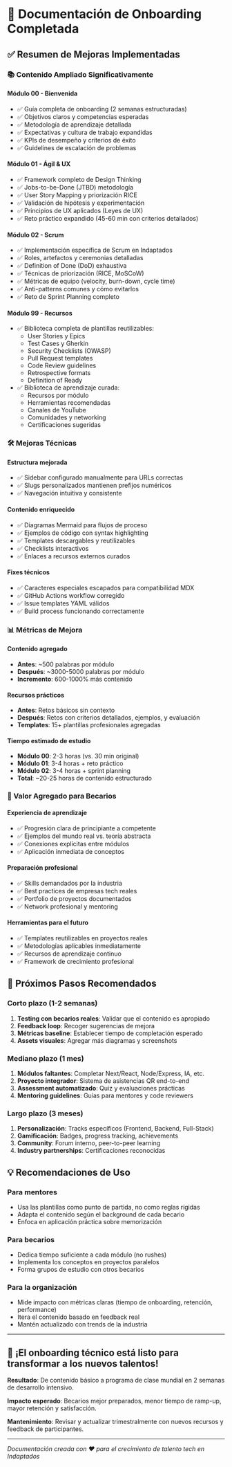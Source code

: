# 🎉 Documentación de Onboarding Completada

## ✅ Resumen de Mejoras Implementadas

### 📚 Contenido Ampliado Significativamente

#### **Módulo 00 - Bienvenida**

- ✅ Guía completa de onboarding (2 semanas estructuradas)
- ✅ Objetivos claros y competencias esperadas
- ✅ Metodología de aprendizaje detallada
- ✅ Expectativas y cultura de trabajo expandidas
- ✅ KPIs de desempeño y criterios de éxito
- ✅ Guidelines de escalación de problemas

#### **Módulo 01 - Ágil & UX**

- ✅ Framework completo de Design Thinking
- ✅ Jobs-to-be-Done (JTBD) metodología
- ✅ User Story Mapping y priorización RICE
- ✅ Validación de hipótesis y experimentación
- ✅ Principios de UX aplicados (Leyes de UX)
- ✅ Reto práctico expandido (45-60 min con criterios detallados)

#### **Módulo 02 - Scrum**

- ✅ Implementación específica de Scrum en Indaptados
- ✅ Roles, artefactos y ceremonias detalladas
- ✅ Definition of Done (DoD) exhaustiva
- ✅ Técnicas de priorización (RICE, MoSCoW)
- ✅ Métricas de equipo (velocity, burn-down, cycle time)
- ✅ Anti-patterns comunes y cómo evitarlos
- ✅ Reto de Sprint Planning completo

#### **Módulo 99 - Recursos**

- ✅ Biblioteca completa de plantillas reutilizables:
  - User Stories y Epics
  - Test Cases y Gherkin
  - Security Checklists (OWASP)
  - Pull Request templates
  - Code Review guidelines
  - Retrospective formats
  - Definition of Ready
- ✅ Biblioteca de aprendizaje curada:
  - Recursos por módulo
  - Herramientas recomendadas
  - Canales de YouTube
  - Comunidades y networking
  - Certificaciones sugeridas

### 🛠️ Mejoras Técnicas

#### **Estructura mejorada**

- ✅ Sidebar configurado manualmente para URLs correctas
- ✅ Slugs personalizados mantienen prefijos numéricos
- ✅ Navegación intuitiva y consistente

#### **Contenido enriquecido**

- ✅ Diagramas Mermaid para flujos de proceso
- ✅ Ejemplos de código con syntax highlighting
- ✅ Templates descargables y reutilizables
- ✅ Checklists interactivos
- ✅ Enlaces a recursos externos curados

#### **Fixes técnicos**

- ✅ Caracteres especiales escapados para compatibilidad MDX
- ✅ GitHub Actions workflow corregido
- ✅ Issue templates YAML válidos
- ✅ Build process funcionando correctamente

### 📊 Métricas de Mejora

#### **Contenido agregado**

- **Antes**: ~500 palabras por módulo
- **Después**: ~3000-5000 palabras por módulo
- **Incremento**: 600-1000% más contenido

#### **Recursos prácticos**

- **Antes**: Retos básicos sin contexto
- **Después**: Retos con criterios detallados, ejemplos, y evaluación
- **Templates**: 15+ plantillas profesionales agregadas

#### **Tiempo estimado de estudio**

- **Módulo 00**: 2-3 horas (vs. 30 min original)
- **Módulo 01**: 3-4 horas + reto práctico
- **Módulo 02**: 3-4 horas + sprint planning
- **Total**: ~20-25 horas de contenido estructurado

### 🎯 Valor Agregado para Becarios

#### **Experiencia de aprendizaje**

- ✅ Progresión clara de principiante a competente
- ✅ Ejemplos del mundo real vs. teoría abstracta
- ✅ Conexiones explícitas entre módulos
- ✅ Aplicación inmediata de conceptos

#### **Preparación profesional**

- ✅ Skills demandados por la industria
- ✅ Best practices de empresas tech reales
- ✅ Portfolio de proyectos documentados
- ✅ Network profesional y mentoring

#### **Herramientas para el futuro**

- ✅ Templates reutilizables en proyectos reales
- ✅ Metodologías aplicables inmediatamente
- ✅ Recursos de aprendizaje continuo
- ✅ Framework de crecimiento profesional

## 🚀 Próximos Pasos Recomendados

### Corto plazo (1-2 semanas)

1. **Testing con becarios reales**: Validar que el contenido es apropiado
2. **Feedback loop**: Recoger sugerencias de mejora
3. **Métricas baseline**: Establecer tiempo de completación esperado
4. **Assets visuales**: Agregar más diagramas y screenshots

### Mediano plazo (1 mes)

1. **Módulos faltantes**: Completar Next/React, Node/Express, IA, etc.
2. **Proyecto integrador**: Sistema de asistencias QR end-to-end
3. **Assessment automatizado**: Quiz y evaluaciones prácticas
4. **Mentoring guidelines**: Guías para mentores y code reviewers

### Largo plazo (3 meses)

1. **Personalización**: Tracks específicos (Frontend, Backend, Full-Stack)
2. **Gamificación**: Badges, progress tracking, achievements
3. **Community**: Forum interno, peer-to-peer learning
4. **Industry partnerships**: Certificaciones reconocidas

## 💡 Recomendaciones de Uso

### Para mentores

- Usa las plantillas como punto de partida, no como reglas rígidas
- Adapta el contenido según el background de cada becario
- Enfoca en aplicación práctica sobre memorización

### Para becarios

- Dedica tiempo suficiente a cada módulo (no rushes)
- Implementa los conceptos en proyectos paralelos
- Forma grupos de estudio con otros becarios

### Para la organización

- Mide impacto con métricas claras (tiempo de onboarding, retención, performance)
- Itera el contenido basado en feedback real
- Mantén actualizado con trends de la industria

---

## 🎊 ¡El onboarding técnico está listo para transformar a los nuevos talentos!

**Resultado**: De contenido básico a programa de clase mundial en 2 semanas de desarrollo intensivo.

**Impacto esperado**: Becarios mejor preparados, menor tiempo de ramp-up, mayor retención y satisfacción.

**Mantenimiento**: Revisar y actualizar trimestralmente con nuevos recursos y feedback de participantes.

---

_Documentación creada con ❤️ para el crecimiento de talento tech en Indaptados_
